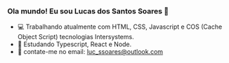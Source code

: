 ### Ola mundo! Eu sou Lucas dos Santos Soares 👋

- 💻 Trabalhando atualmente com HTML, CSS, Javascript e COS (Cache Object Script) tecnologias Intersystems.
- 📖 Estudando Typescript, React e Node.
- 📧 contate-me no email: luc_ssoares@outlook.com

